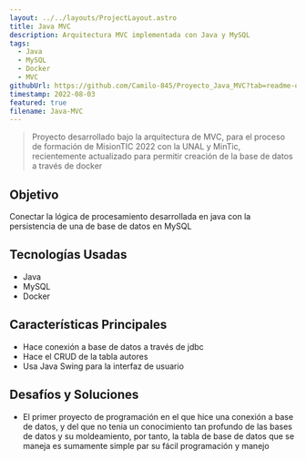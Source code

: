 ```yaml
---
layout: ../../layouts/ProjectLayout.astro
title: Java MVC
description: Arquitectura MVC implementada con Java y MySQL
tags:
  - Java
  - MySQL
  - Docker
  - MVC
githubUrl: https://github.com/Camilo-845/Proyecto_Java_MVC?tab=readme-ov-file
timestamp: 2022-08-03
featured: true
filename: Java-MVC
---
```

> Proyecto desarrollado bajo la arquitectura de MVC, para el proceso de formación de MisionTIC 2022 con la UNAL y MinTic, recientemente actualizado para permitir creación de la base de datos a través de docker
## Objetivo
Conectar la lógica de procesamiento desarrollada en java con la persistencia de una de base de datos en MySQL
## Tecnologías Usadas
- Java
- MySQL
- Docker
## Características Principales
- Hace conexión a base de datos a través de jdbc
- Hace el CRUD de la tabla autores
- Usa Java Swing para la interfaz de usuario
## Desafíos y Soluciones
- El primer proyecto de programación en el que hice una conexión a base de datos, y del que no tenia un conocimiento tan profundo de las bases de datos y su moldeamiento, por tanto, la tabla de base de datos que se maneja es sumamente simple par su fácil programación y manejo